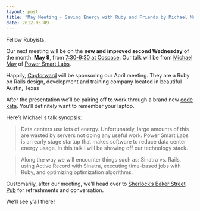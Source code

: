 ```yaml
---
layout: post
title: "May Meeting - Saving Energy with Ruby and Friends by Michael May"
date: 2012-05-09
---
```


Fellow Rubyists,

Our next meeting will be on the **new and improved second Wednesday** of the
month: **May 9**, from [7:30-9:30 at Cospace](http://plancast.com/p/ba7e).
Our talk will be from [Michael May](https://twitter.com/ehm_may) of 
[Power Smart Labs](https://twitter.com/PowerSmartLabs).

Happily, [Capforward](http://www.cabforward.com/) will be sponsoring our
April meeting. They are a Ruby on Rails design, development and
training company located in beautiful Austin, Texas

After the presentation we’ll be pairing off to work through a brand new
[code kata][1]. You’ll definitely want to remember your laptop.

 [1]: http://en.wikipedia.org/wiki/Kata_(programming)

Here’s Michael's talk synopsis:

> Data centers use lots of energy. Unfortunately, large amounts of this
> are wasted by servers not doing any useful work. Power Smart Labs is an
> early stage startup that makes software to reduce data center energy
> usage. In this talk I will be showing off our technology stack.

> Along the way we will encounter things such as: Sinatra vs. Rails, using
> Active Record with Sinatra, executing time-based jobs with Ruby, and
> optimizing optimization algorithms.

Customarily, after our meeting, we’ll head over to [Sherlock’s Baker Street Pub][2] for refreshments and conversation.

 [2]: http://maps.google.com/maps/place?q=Sherlocks+Baker+Street+Pub&cid=13119996996392273995

We’ll see y’all there!
